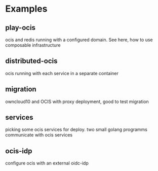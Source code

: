 # Examples

## play-ocis
ocis and redis running with a configured domain. See here, how to use composable infrastructure

## distributed-ocis
ocis running with each service in a separate container

## migration
owncloud10 and OCIS with proxy deployment, good to test migration

## services
picking some ocis services for deploy. two small golang programms communicate with ocis services

## ocis-idp
configure ocis with an external oidc-idp